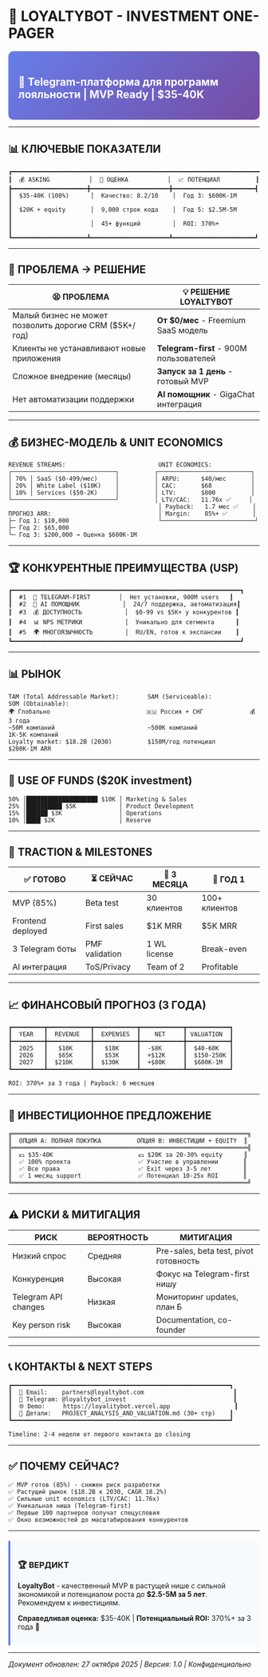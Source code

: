# 🚀 LOYALTYBOT - INVESTMENT ONE-PAGER

<div style="background: linear-gradient(135deg, #667eea 0%, #764ba2 100%); padding: 20px; border-radius: 10px; color: white;">

## 💎 Telegram-платформа для программ лояльности | MVP Ready | $35-40K

</div>

---

## 📊 КЛЮЧЕВЫЕ ПОКАЗАТЕЛИ

```
┏━━━━━━━━━━━━━━━━━━━━━━━━━━━━━━━━━━━━━━━━━━━━━━━━━━━━━━━━━━━━━━━━━━━━━━┓
┃  💰 ASKING           │  🎯 ОЦЕНКА           │  📈 ПОТЕНЦИАЛ          ┃
┣━━━━━━━━━━━━━━━━━━━━━╋━━━━━━━━━━━━━━━━━━━━━━╋━━━━━━━━━━━━━━━━━━━━━━━┫
┃  $35-40K (100%)      │  Качество: 8.2/10    │  Год 3: $600K-1M      ┃
┃  $20K + equity       │  9,000 строк кода    │  Год 5: $2.5M-5M      ┃
┃                      │  45+ функций         │  ROI: 370%+           ┃
┗━━━━━━━━━━━━━━━━━━━━━┻━━━━━━━━━━━━━━━━━━━━━━┻━━━━━━━━━━━━━━━━━━━━━━━┛
```

---

## 🎯 ПРОБЛЕМА → РЕШЕНИЕ

| 😫 ПРОБЛЕМА | 💡 РЕШЕНИЕ LOYALTYBOT |
|-------------|----------------------|
| Малый бизнес не может позволить дорогие CRM ($5K+/год) | **От $0/мес** - Freemium SaaS модель |
| Клиенты не устанавливают новые приложения | **Telegram-first** - 900M пользователей |
| Сложное внедрение (месяцы) | **Запуск за 1 день** - готовый MVP |
| Нет автоматизации поддержки | **AI помощник** - GigaChat интеграция |

---

## 💰 БИЗНЕС-МОДЕЛЬ & UNIT ECONOMICS

```
REVENUE STREAMS:                          UNIT ECONOMICS:
┌─────────────────────────────┐          ┌──────────────────────────┐
│ 70% │ SaaS ($0-499/мес)     │          │ ARPU:      $40/мес       │
│ 20% │ White Label ($10K)    │          │ CAC:       $68           │
│ 10% │ Services ($50-2K)     │          │ LTV:       $800          │
└─────────────────────────────┘          │ LTV/CAC:   11.76x ✅     │
                                          │ Payback:   1.7 мес ✅    │
ПРОГНОЗ ARR:                              │ Margin:    85%+ ✅       │
├─ Год 1: $10,000                         └──────────────────────────┘
├─ Год 2: $65,000
└─ Год 3: $200,000 → Оценка $600K-1M
```

---

## 🏆 КОНКУРЕНТНЫЕ ПРЕИМУЩЕСТВА (USP)

```
┏━━━━━━━━━━━━━━━━━━━━━━━━━━━━━━━━━━━━━━━━━━━━━━━━━━━━━━━━━━━━━━━━┓
┃  #1  💎 TELEGRAM-FIRST        │  Нет установки, 900M users   ┃
┃  #2  🤖 AI ПОМОЩНИК            │  24/7 поддержка, автоматизация┃
┃  #3  💰 ДОСТУПНОСТЬ            │  $0-99 vs $5K+ у конкурентов ┃
┃  #4  📊 NPS МЕТРИКИ            │  Уникально для сегмента      ┃
┃  #5  🌍 МНОГОЯЗЫЧНОСТЬ         │  RU/EN, готов к экспансии    ┃
┗━━━━━━━━━━━━━━━━━━━━━━━━━━━━━━━━━━━━━━━━━━━━━━━━━━━━━━━━━━━━━━━━┛
```

---

## 📊 РЫНОК

```
TAM (Total Addressable Market):        SAM (Serviceable):           SOM (Obtainable):
🌍 Глобально                           🇷🇺 Россия + СНГ             💰 3 года
~50M компаний                          ~500K компаний               1K-5K компаний
Loyalty market: $18.2B (2030)          $150M/год потенциал         $200K-1M ARR
```

---

## 💸 USE OF FUNDS ($20K investment)

```
50% │████████████████████ $10K │ Marketing & Sales
25% │██████████ $5K            │ Product Development  
15% │██████ $3K                │ Operations
10% │████ $2K                  │ Reserve
```

---

## 🚀 TRACTION & MILESTONES

| ✅ ГОТОВО | ⏳ СЕЙЧАС | 🎯 3 МЕСЯЦА | 🎯 ГОД 1 |
|----------|----------|-------------|---------|
| MVP (85%) | Beta test | 30 клиентов | 100+ клиентов |
| Frontend deployed | First sales | $1K MRR | $5K MRR |
| 3 Telegram боты | PMF validation | 1 WL license | Break-even |
| AI интеграция | ToS/Privacy | Team of 2 | Profitable |

---

## 📈 ФИНАНСОВЫЙ ПРОГНОЗ (3 ГОДА)

```
┏━━━━━━━━━┳━━━━━━━━━━━━┳━━━━━━━━━━━━┳━━━━━━━━━━━━┳━━━━━━━━━━━━┓
┃  YEAR   ┃  REVENUE   ┃  EXPENSES  ┃    NET     ┃ VALUATION  ┃
┣━━━━━━━━━╋━━━━━━━━━━━━╋━━━━━━━━━━━━╋━━━━━━━━━━━━╋━━━━━━━━━━━━┫
┃  2025   ┃   $10K     ┃   $18K     ┃  -$8K      ┃  $40-60K   ┃
┃  2026   ┃   $65K     ┃   $53K     ┃  +$12K     ┃  $150-250K ┃
┃  2027   ┃  $210K     ┃  $130K     ┃  +$80K     ┃  $600K-1M  ┃
┗━━━━━━━━━┻━━━━━━━━━━━━┻━━━━━━━━━━━━┻━━━━━━━━━━━━┻━━━━━━━━━━━━┛

ROI: 370%+ за 3 года | Payback: 6 месяцев
```

---

## 🎯 ИНВЕСТИЦИОННОЕ ПРЕДЛОЖЕНИЕ

```
╔══════════════════════════════════════════════════════════════════╗
║  ОПЦИЯ A: ПОЛНАЯ ПОКУПКА          ОПЦИЯ B: ИНВЕСТИЦИИ + EQUITY  ║
╠══════════════════════════════════════════════════════════════════╣
║  💵 $35-40K                        💵 $20K за 20-30% equity      ║
║  ✅ 100% проекта                   ✅ Участие в управлении       ║
║  ✅ Все права                      ✅ Exit через 3-5 лет         ║
║  ✅ 1 месяц support                ✅ Потенциал 10-25x ROI       ║
╚══════════════════════════════════════════════════════════════════╝
```

---

## ⚠️ РИСКИ & МИТИГАЦИЯ

| РИСК | ВЕРОЯТНОСТЬ | МИТИГАЦИЯ |
|------|-------------|-----------|
| Низкий спрос | Средняя | Pre-sales, beta test, pivot готовность |
| Конкуренция | Высокая | Фокус на Telegram-first нишу |
| Telegram API changes | Низкая | Мониторинг updates, план Б |
| Key person risk | Высокая | Documentation, co-founder |

---

## 📞 КОНТАКТЫ & NEXT STEPS

```
┏━━━━━━━━━━━━━━━━━━━━━━━━━━━━━━━━━━━━━━━━━━━━━━━━━━━━━━━━━━━━━┓
┃  📧 Email:    partners@loyaltybot.com                         ┃
┃  💬 Telegram: @loyaltybot_invest                              ┃
┃  🌐 Demo:     https://loyalitybot.vercel.app                  ┃
┃  📄 Детали:   PROJECT_ANALYSIS_AND_VALUATION.md (30+ стр)    ┃
┗━━━━━━━━━━━━━━━━━━━━━━━━━━━━━━━━━━━━━━━━━━━━━━━━━━━━━━━━━━━━━┛

Timeline: 2-4 недели от первого контакта до closing
```

---

## ✅ ПОЧЕМУ СЕЙЧАС?

```
✅ MVP готов (85%) - снижен риск разработки
✅ Растущий рынок ($18.2B к 2030, CAGR 18.2%)
✅ Сильные unit economics (LTV/CAC: 11.76x)
✅ Уникальная ниша (Telegram-first)
✅ Первые 100 партнеров получат спецусловия
✅ Окно возможностей до масштабирования конкурентов
```

---

<div style="background: #f7fafc; padding: 15px; border-left: 4px solid #667eea; margin-top: 20px;">

### 🏆 ВЕРДИКТ

**LoyaltyBot** - качественный MVP в растущей нише с сильной экономикой и потенциалом роста до **$2.5-5M за 5 лет**. Рекомендуем к инвестициям.

**Справедливая оценка:** $35-40K | **Потенциальный ROI:** 370%+ за 3 года 🚀

</div>

---

*Документ обновлен: 27 октября 2025 | Версия: 1.0 | Конфиденциально*

